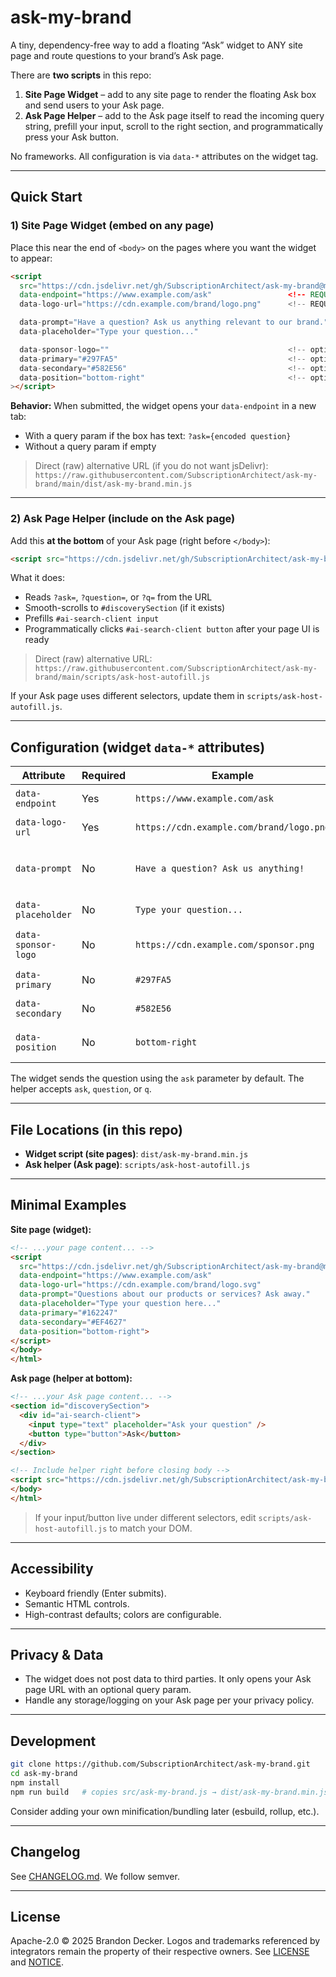 
# ask-my-brand

A tiny, dependency-free way to add a floating “Ask” widget to ANY site page and route questions to your brand’s Ask page.

There are **two scripts** in this repo:

1) **Site Page Widget** – add to any site page to render the floating Ask box and send users to your Ask page.  
2) **Ask Page Helper** – add to the Ask page itself to read the incoming query string, prefill your input, scroll to the right section, and programmatically press your Ask button.

No frameworks. All configuration is via `data-*` attributes on the widget tag.

---

## Quick Start

### 1) Site Page Widget (embed on any page)

Place this near the end of `<body>` on the pages where you want the widget to appear:

```html
<script
  src="https://cdn.jsdelivr.net/gh/SubscriptionArchitect/ask-my-brand@main/dist/ask-my-brand.min.js"
  data-endpoint="https://www.example.com/ask"                 <!-- REQUIRED: your Ask page URL -->
  data-logo-url="https://cdn.example.com/brand/logo.png"      <!-- REQUIRED: your brand logo -->

  data-prompt="Have a question? Ask us anything relevant to our brand."
  data-placeholder="Type your question..."

  data-sponsor-logo=""                                        <!-- optional -->
  data-primary="#297FA5"                                      <!-- optional -->
  data-secondary="#582E56"                                    <!-- optional -->
  data-position="bottom-right"                                <!-- optional: bottom-right | bottom-left -->
></script>
````

**Behavior:** When submitted, the widget opens your `data-endpoint` in a new tab:

* With a query param if the box has text: `?ask={encoded question}`
* Without a query param if empty

> Direct (raw) alternative URL (if you do not want jsDelivr):
> `https://raw.githubusercontent.com/SubscriptionArchitect/ask-my-brand/main/dist/ask-my-brand.min.js`

---

### 2) Ask Page Helper (include on the Ask page)

Add this **at the bottom** of your Ask page (right before `</body>`):

```html
<script src="https://cdn.jsdelivr.net/gh/SubscriptionArchitect/ask-my-brand@main/scripts/ask-host-autofill.js"></script>
```

What it does:

* Reads `?ask=`, `?question=`, or `?q=` from the URL
* Smooth-scrolls to `#discoverySection` (if it exists)
* Prefills `#ai-search-client input`
* Programmatically clicks `#ai-search-client button` after your page UI is ready

> Direct (raw) alternative URL:
> `https://raw.githubusercontent.com/SubscriptionArchitect/ask-my-brand/main/scripts/ask-host-autofill.js`

If your Ask page uses different selectors, update them in `scripts/ask-host-autofill.js`.

---

## Configuration (widget `data-*` attributes)

| Attribute           | Required | Example                                  | Notes                                                                  |
| ------------------- | -------- | ---------------------------------------- | ---------------------------------------------------------------------- |
| `data-endpoint`     | Yes      | `https://www.example.com/ask`            | Absolute URL to your Ask destination page.                             |
| `data-logo-url`     | Yes      | `https://cdn.example.com/brand/logo.png` | Brand logo shown in the widget header.                                 |
| `data-prompt`       | No       | `Have a question? Ask us anything!`      | Short message in the widget body. If omitted, the body text is hidden. |
| `data-placeholder`  | No       | `Type your question...`                  | Input placeholder text.                                                |
| `data-sponsor-logo` | No       | `https://cdn.example.com/sponsor.png`    | Sponsor image in the footer. Leave blank to hide.                      |
| `data-primary`      | No       | `#297FA5`                                | Primary color for border/header/button.                                |
| `data-secondary`    | No       | `#582E56`                                | Secondary color used in body text accents.                             |
| `data-position`     | No       | `bottom-right`                           | `bottom-right` (default) or `bottom-left`.                             |

The widget sends the question using the `ask` parameter by default. The helper accepts `ask`, `question`, or `q`.

---

## File Locations (in this repo)

* **Widget script (site pages)**: `dist/ask-my-brand.min.js`
* **Ask helper (Ask page)**: `scripts/ask-host-autofill.js`

---

## Minimal Examples

**Site page (widget):**

```html
<!-- ...your page content... -->
<script
  src="https://cdn.jsdelivr.net/gh/SubscriptionArchitect/ask-my-brand@main/dist/ask-my-brand.min.js"
  data-endpoint="https://www.example.com/ask"
  data-logo-url="https://cdn.example.com/brand/logo.svg"
  data-prompt="Questions about our products or services? Ask away."
  data-placeholder="Type your question here..."
  data-primary="#162247"
  data-secondary="#EF4627"
  data-position="bottom-right">
</script>
</body>
</html>
```

**Ask page (helper at bottom):**

```html
<!-- ...your Ask page content... -->
<section id="discoverySection">
  <div id="ai-search-client">
    <input type="text" placeholder="Ask your question" />
    <button type="button">Ask</button>
  </div>
</section>

<!-- Include helper right before closing body -->
<script src="https://cdn.jsdelivr.net/gh/SubscriptionArchitect/ask-my-brand@main/scripts/ask-host-autofill.js"></script>
</body>
</html>
```

> If your input/button live under different selectors, edit `scripts/ask-host-autofill.js` to match your DOM.

---

## Accessibility

* Keyboard friendly (Enter submits).
* Semantic HTML controls.
* High-contrast defaults; colors are configurable.

---

## Privacy & Data

* The widget does not post data to third parties. It only opens your Ask page URL with an optional query param.
* Handle any storage/logging on your Ask page per your privacy policy.

---

## Development

```bash
git clone https://github.com/SubscriptionArchitect/ask-my-brand.git
cd ask-my-brand
npm install
npm run build   # copies src/ask-my-brand.js → dist/ask-my-brand.min.js for v1
```

Consider adding your own minification/bundling later (esbuild, rollup, etc.).

---

## Changelog

See [CHANGELOG.md](./CHANGELOG.md). We follow semver.

---

## License

Apache-2.0 © 2025 Brandon Decker.
Logos and trademarks referenced by integrators remain the property of their respective owners. See [LICENSE](./LICENSE) and [NOTICE](./NOTICE).

